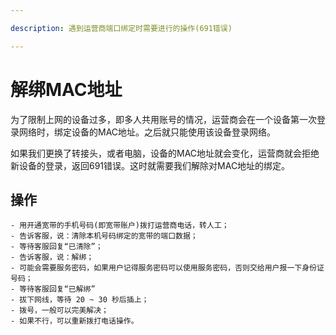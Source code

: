 ```yaml
---

description: 遇到运营商端口绑定时需要进行的操作(691错误)

---
```


# 解绑MAC地址
为了限制上网的设备过多，即多人共用账号的情况，运营商会在一个设备第一次登录网络时，绑定设备的MAC地址。之后就只能使用该设备登录网络。

如果我们更换了转接头，或者电脑，设备的MAC地址就会变化，运营商就会拒绝新设备的登录，返回691错误。这时就需要我们解除对MAC地址的绑定。

## 操作
    - 用开通宽带的手机号码(即宽带账户)拨打运营商电话，转人工；
    - 告诉客服，说：清除本机号码绑定的宽带的端口数据；
    - 等待客服回复“已清除”；
    - 告诉客服，说：解绑；
    - 可能会需要服务密码，如果用户记得服务密码可以使用服务密码，否则交给用户报一下身份证号码；
    - 等待客服回复“已解绑”
    - 拔下网线，等待 20 ~ 30 秒后插上；
    - 拨号，一般可以完美解决；
    - 如果不行，可以重新拨打电话操作。
